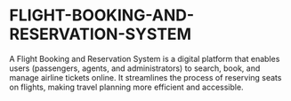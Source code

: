 # FLIGHT-BOOKING-AND-RESERVATION-SYSTEM
A Flight Booking and Reservation System is a digital platform that enables users (passengers, agents, and administrators) to search, book, and manage airline tickets online. It streamlines the process of reserving seats on flights, making travel planning more efficient and accessible.
